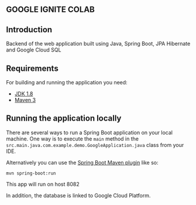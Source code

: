 GOOGLE IGNITE COLAB
---------------------
Introduction
------------

Backend of the web application built using Java, Spring Boot, JPA Hibernate and Google Cloud SQL

Requirements
 ------------
 
For building and running the application you need:

- [JDK 1.8](http://www.oracle.com/technetwork/java/javase/downloads/jdk8-downloads-2133151.html)
- [Maven 3](https://maven.apache.org)

## Running the application locally

There are several ways to run a Spring Boot application on your local machine. One way is to execute the `main` method in the `src.main.java.com.example.demo.GoogleApplication.java` class from your IDE.

Alternatively you can use the [Spring Boot Maven plugin](https://docs.spring.io/spring-boot/docs/current/reference/html/build-tool-plugins-maven-plugin.html) like so:

```shell
mvn spring-boot:run
```

This app will run on host 8082

In addition, the database is linked to Google Cloud Platform.
